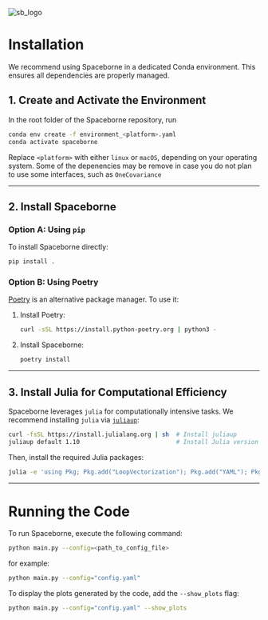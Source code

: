 ![sb_logo](https://github.com/user-attachments/assets/6c5d9280-70b2-4f66-8bfb-c513317aea06)

# Installation

We recommend using Spaceborne in a dedicated Conda environment. This ensures all dependencies are properly managed.

## 1. Create and Activate the Environment

In the root folder of the Spaceborne repository, run

```bash
conda env create -f environment_<platform>.yaml
conda activate spaceborne
```

Replace `<platform>` with either `linux` or `macOS`, depending on your operating system.
Some of the depenencies may be remove in case you do not plan to use some interfaces, such as 
`OneCovariance` 

---

## 2. Install Spaceborne

### Option A: Using `pip`

To install Spaceborne directly:

```bash
pip install .
```

### Option B: Using Poetry

[Poetry](https://python-poetry.org/) is an alternative package manager. To use it:

1. Install Poetry:
   ```bash
   curl -sSL https://install.python-poetry.org | python3 -
   ```
2. Install Spaceborne:
   ```bash
   poetry install
   ```

---

## 3. Install Julia for Computational Efficiency

Spaceborne leverages `julia` for computationally intensive tasks. We recommend installing `julia` via [`juliaup`](https://github.com/JuliaLang/juliaup):

```bash
curl -fsSL https://install.julialang.org | sh  # Install juliaup
juliaup default 1.10                           # Install Julia version 1.10
```

Then, install the required Julia packages:

```bash
julia -e 'using Pkg; Pkg.add("LoopVectorization"); Pkg.add("YAML"); Pkg.add("NPZ")'
```

---

# Running the Code

To run Spaceborne, execute the following command:

```bash
python main.py --config=<path_to_config_file>
```

for example:

```bash
python main.py --config="config.yaml"
```

To display the plots generated by the code, add the `--show_plots` flag:

```bash
python main.py --config="config.yaml" --show_plots
```
